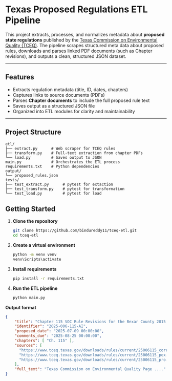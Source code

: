 # Texas Proposed Regulations ETL Pipeline

This project extracts, processes, and normalizes metadata about **proposed state regulations** published by the [Texas Commission on Environmental Quality (TCEQ)](https://www.tceq.texas.gov/rules/prop.html). The pipeline scrapes structured meta data about proposed rules, downloads and parses linked PDF documents (such as Chapter revisions), and outputs a clean, structured JSON dataset.

---

## Features

- Extracts regulation metadata (title, ID, dates, chapters)
- Captures links to source documents (PDFs)
- Parses **Chapter documents** to include the full proposed rule text
- Saves output as a structured JSON file
- Organized into ETL modules for clarity and maintainability

---

## Project Structure

```
etl/
├── extract.py      # Web scraper for TCEQ rules
├── transform.py    # Full-text extraction from chapter PDFs
└── load.py         # Saves output to JSON
main.py             # Orchestrates the ETL process
requirements.txt    # Python dependencies
output/
└── proposed_rules.json
tests/
├── test_extract.py      # pytest for extaction
├── test_transform.py    # pytest for transformation
└── test_load.py         # pytest for load
```

## Getting Started

1. **Clone the repository**
   ```bash
   git clone https://github.com/bindureddy11/tceq-etl.git
   cd tceq-etl
   ```

2. **Create a virtual environment**
   ```bash
   python -m venv venv
   venv\Scripts\activate
   ```

3. **Install requirements**
   ```bash
   pip install -r requirements.txt
   ```

4. **Run the ETL pipeline**
   ```bash
   python main.py
   ```

**Output format**

```json
{
    "title": "Chapter 115 VOC Rule Revisions for the Bexar County 2015 Eight Hour Ozone Serious Nonattainment AreaThe new and amended rules implemented through this rulemaking, if adopted, are necessary to address required federal Clean Air Act state implementation plan elements for the Bexar County serious ozone nonattainment area.",
    "identifier": "2025-006-115-AI",
    "proposed_date": "2025-07-09 00:00:00",
    "comments_due": "2025-08-25 00:00:00",
    "chapters": [ "Ch. 115" ],
    "sources": [
      "https://www.tceq.texas.gov/downloads/rules/current/25006115_correction.pdf",
      "https://www.tceq.texas.gov/downloads/rules/current/25006115_pex.pdf",
      "https://www.tceq.texas.gov/downloads/rules/current/25006115_pro.pdf"
    ],
    "full_text": "Texas Commission on Environmental Quality Page ...."
}
```